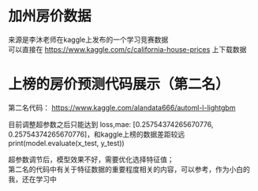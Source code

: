 # 加州房价数据
来源是李沐老师在kaggle上发布的一个学习竞赛数据  
可以直接在 https://www.kaggle.com/c/california-house-prices 上下载数据

# 上榜的房价预测代码展示（第二名）  
第二名代码： https://www.kaggle.com/alandata666/automl-l-lightgbm  

目前调整超参数之后只能达到 loss,mae: [0.25754374265670776, 0.25754374265670776]，和kaggle上榜的数据差距较远  
print(model.evaluate(x_test, y_test))

超参数调节后，模型效果不好，需要优化选择特征值；  
第二名的代码中有关于特征数据的重要程度相关的内容，可以参考，作为小白的我，还在学习中

